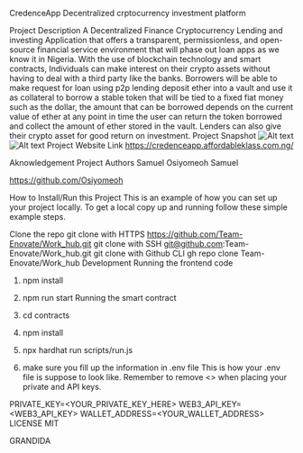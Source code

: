 CredenceApp
Decentralized crptocurrency investment platform

Project Description
A Decentralized Finance Cryptocurrency Lending and investing Application that offers a transparent, permissionless, and open-source financial service environment that will phase out loan apps as we know it in Nigeria. With the use of blockchain technology and smart contracts, Individuals can make interest on their crypto assets without having to deal with a third party like the banks.
Borrowers will be able to make request for loan using p2p lending deposit ether into a vault and use it as collateral to borrow a stable token that will be tied to a fixed fiat money such as the dollar, the amount that can be borrowed depends on the current value of ether at any point in time the user can return the token borrowed and collect the amount of ether stored in the vault. Lenders can also give their crypto asset for good return on investment.
Project Snapshot
![Alt text](https://drive.google.com/uc?export=view&id=1YFGoOqDHW4ZFLmPND92ZefKV0FxMG_h1 "Optional title")
![Alt text](https://drive.google.com/uc?export=view&id=1fRNLWJPWR5eoNcUtDFDmrCJ1Krh_Yhh7 "Optional title")
Project Website Link
https://credenceapp.affordableklass.com.ng/

Aknowledgement
Project Authors
Samuel Osiyomeoh Samuel

https://github.com/Osiyomeoh


How to Install/Run this Project
This is an example of how you can set up your project locally. To get a local copy up and running follow these simple example steps.

Clone the repo
git clone with HTTPS          https://github.com/Team-Enovate/Work_hub.git
git clone with SSH            git@github.com:Team-Enovate/Work_hub.git
git clone with Github CLI     gh repo clone Team-Enovate/Work_hub
Development
Running the frontend code

1. npm install
2. npm run start
Running the smart contract

1. cd contracts
2. npm install
3. npx hardhat run scripts/run.js
4. make sure you fill up the information in .env file
This is how your .env file is suppose to look like. Remember to remove <> when placing your private and API keys.

PRIVATE_KEY=<YOUR_PRIVATE_KEY_HERE>
WEB3_API_KEY=<WEB3_API_KEY>
WALLET_ADDRESS=<YOUR_WALLET_ADDRESS>
LICENSE
MIT

GRANDIDA
